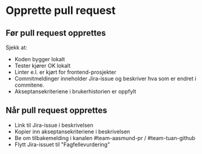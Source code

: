 # Opprette pull request

## Før pull request opprettes

Sjekk at:

- Koden bygger lokalt
- Tester kjører OK lokalt
- Linter e.l. er kjørt for frontend-prosjekter
- Commitmeldinger inneholder Jira-issue og beskriver hva som er endret i commitene.
- Akseptansekriteriene i brukerhistorien er oppfylt

## Når pull request opprettes

- Link til Jira-issue i beskrivelsen
- Kopier inn akseptansekriteriene i beskrivelsen
- Be om tilbakemelding i kanalen #team-aasmund-pr / #team-tuan-github
- Flytt Jira-issuet til "Fagfellevurdering"
